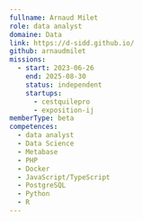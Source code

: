 ```yaml
---
fullname: Arnaud Milet
role: data analyst
domaine: Data
link: https://d-sidd.github.io/
github: arnaudmilet
missions:
  - start: 2023-06-26
    end: 2025-08-30
    status: independent
    startups:
      - cestquilepro
      - exposition-ij
memberType: beta
competences:
  - data analyst
  - Data Science
  - Metabase
  - PHP
  - Docker
  - JavaScript/TypeScript
  - PostgreSQL
  - Python
  - R
---
```

